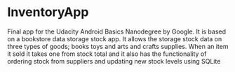 # InventoryApp
Final app for the Udacity Android Basics Nanodegree by Google.
It is based on a bookstore data storage stock app. It allows the storage stock data on
three types of goods;
books
toys 
and arts and crafts supplies.
When an item it sold it takes one from stock total and it also has the functionality of 
ordering stock from suppliers and updating new stock levels using SQLite
